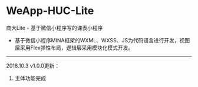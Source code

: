 # WeApp-HUC-Lite

商大Lite - 基于微信小程序写的课表小程序
 - 基于微信小程序MINA框架的WXML、WXSS、JS为代码语言进行开发，视图层采用Flex弹性布局，逻辑层采用模块化模式开发。

---

2018.10.3 v1.0.0更新：

 1. 主体功能完成